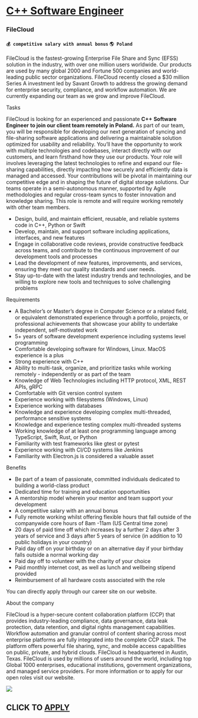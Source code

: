 # [C++ Software Engineer](https://www.remotewlb.com/apply/c-software-engineer-75881)  
### FileCloud  
#### `💰 competitive salary with annual bonus` `🌎 Poland`  

FileCloud is the fastest-growing Enterprise File Share and Sync (EFSS) solution in the industry, with over one million users worldwide. Our products are used by many global 2000 and Fortune 500 companies and world-leading public sector organizations. FileCloud recently closed a $30 million Series A investment led by Savant Growth to address the growing demand for enterprise security, compliance, and workflow automation. We are currently expanding our team as we grow and improve FileCloud.

Tasks

FileCloud is looking for an experienced and passionate **C++** **Software Engineer** **to join our client team remotely in Poland.** As part of our team, you will be responsible for developing our next generation of syncing and file-sharing software applications and delivering a maintainable solution optimized for usability and reliability. You’ll have the opportunity to work with multiple technologies and codebases, interact directly with our customers, and learn firsthand how they use our products. Your role will involves leveraging the latest technologies to refine and expand our file-sharing capabilities, directly impacting how securely and efficiently data is managed and accessed. Your contributions will be pivotal in maintaining our competitive edge and in shaping the future of digital storage solutions. Our teams operate in a semi-autonomous manner, supported by Agile methodologies and regular cross-team syncs to foster innovation and knowledge sharing. This role is remote and
will require working remotely with other team members.

  * Design, build, and maintain efficient, reusable, and reliable systems code in C++, Python or Swift
  * Develop, maintain, and support software including applications, interfaces, and new features
  * Engage in collaborative code reviews, provide constructive feedback across teams, and contribute to the continuous improvement of our development tools and processes
  * Lead the development of new features, improvements, and services, ensuring they meet our quality standards and user needs.
  * Stay up-to-date with the latest industry trends and technologies, and be willing to explore new tools and techniques to solve challenging problems

Requirements

  * A Bachelor’s or Master’s degree in Computer Science or a related field, or equivalent demonstrated experience through a portfolio, projects, or professional achievements that showcase your ability to undertake independent, self-motivated work
  * 5+ years of software development experience including systems level programming
  * Comfortable developing software for Windows, Linux. MacOS experience is a plus
  * Strong experience with C++
  * Ability to multi-task, organize, and prioritize tasks while working remotely - independently or as part of the team
  * Knowledge of Web Technologies including HTTP protocol, XML, REST APIs, gRPC
  * Comfortable with Git version control system
  * Experience working with filesystems (Windows, Linux)
  * Experience working with databases
  * Knowledge and experience developing complex multi-threaded, performance sensitive systems
  * Knowledge and experience testing complex multi-threaded systems
  * Working knowledge of at least one programming language among TypeScript, Swift, Rust, or Python
  * Familiarity with test frameworks like gtest or pytest
  * Experience working with CI/CD systems like Jenkins
  * Familiarity with Electron.js is considered a valuable asset

Benefits

  * Be part of a team of passionate, committed individuals dedicated to building a world-class product
  * Dedicated time for training and education opportunities
  * A mentorship model wherein your mentor and team support your development
  * A competitive salary with an annual bonus
  * Fully remote working whilst offering flexible hours that fall outside of the companywide core hours of 8am -11am (US Central time zone)
  * 20 days of paid time off which increases by a further 2 days after 3 years of service and 3 days after 5 years of service (in addition to 10 public holidays in your country)
  * Paid day off on your birthday or on an alternative day if your birthday falls outside a normal working day
  * Paid day off to volunteer with the charity of your choice
  * Paid monthly internet cost, as well as lunch and wellbeing stipend provided
  * Reimbursement of all hardware costs associated with the role

You can directly apply through our career site on our website.

About the company

FileCloud is a hyper-secure content collaboration platform (CCP) that provides industry-leading compliance, data governance, data leak protection, data retention, and digital rights management capabilities. Workflow automation and granular control of content sharing across most enterprise platforms are fully integrated into the complete CCP stack. The platform offers powerful file sharing, sync, and mobile access capabilities on public, private, and hybrid clouds. FileCloud is headquartered in Austin, Texas. FileCloud is used by millions of users around the world, including top Global 1000 enterprises, educational institutions, government organizations, and managed service providers. For more information or to apply for our open roles visit our website.

![](https://remotive.com/job/track/1905019/blank.gif?source=public_api)  
## CLICK TO [APPLY](https://www.remotewlb.com/apply/c-software-engineer-75881)

